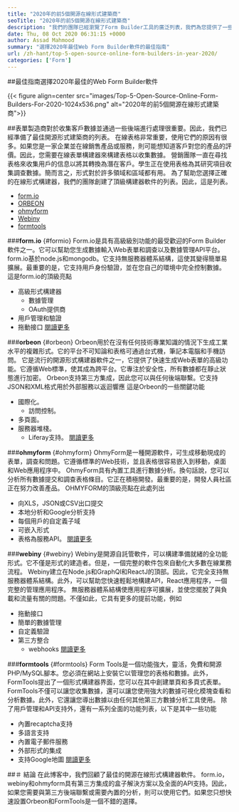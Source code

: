 ```yaml
---
title: "2020年的前5個開源在線形式建築商" 
seoTitle: "2020年的前5個開源在線形式建築商" 
description: "我們的團隊已經瀏覽了Form Builder工具的廣泛列表，我們為您提供了一些簡短的在線形式構建器軟件。" 
date: Thu, 08 Oct 2020 06:31:15 +0000
author: Assad Mahmood
summary: "選擇2020年最佳Web Form Builder軟件的最佳指南" 
url: /zh-hant/top-5-open-source-online-form-builders-in-year-2020/
categories: ['Form']
---
```


##最佳指南選擇2020年最佳的Web Form Builder軟件

{{< figure align=center src="images/Top-5-Open-Source-Online-Form-Builders-For-2020-1024x536.png" alt="2020年的前5個開源在線形式建築商">}}


##表單製造商對於收集客戶數據並通過一些後端進行處理很重要。因此，我們已經準備了最佳開源形式建築商的列表。
在線表格非常重要，使用它們的原因有很多。如果您是一家企業並在線銷售產品或服務，則可能想知道客戶對您的產品的評價。因此，您需要在線表單構建器來構建表格以收集數據。
營銷團隊一直在尋找表格來收集用戶的信息以將其轉換為潛在客戶。學生正在使用表格為其研究項目收集調查數據。簡而言之，形式對於許多領域和區域都有用。
為了幫助您選擇正確的在線形式構建器，我們的團隊創建了頂級構建器軟件的列表。因此，這是列表。
  * [form.io][1]
  * [ORBEON][2]
  * [ohmyform][3]
  * [Webiny][4]
  * [formtools][5]

###**form.io** {#formio}
Form.io是具有高級級別功能的最受歡迎的Form Builder軟件之一。它可以幫助您生成數據輸入Web表單和調查以及數據管理API平台。
form.io基於node.js和mongodb。它支持無服務器體系結構，這使其變得簡單易擴展。最重要的是，它支持用戶身份驗證，並在您自己的環境中完全控制數據。
這是form.io的頂級亮點
* 高級形式構建器
  * 數據管理
  * OAuth提供商
* 用戶管理和驗證
* 拖動接口
    [閱讀更多][6]

###**orbeon** {#orbeon}
Orbeon用於在沒有任何技術專業知識的情況下生成工業水平的複雜形式。它的平台不可知論和表格可通過台式機，筆記本電腦和手機訪問。
它是流行的開源形式構建器軟件之一，它提供了快速生成Web表單的高級功能。它遵循Web標準，使其成為跨平台。它專注於安全性，所有數據都在靜止狀態進行加密。
Orbeon支持第三方集成，因此您可以與任何後端聯繫。它支持JSON和XML格式用於外部服務以返迴響應
這是Orbeon的一些關鍵功能
* 國際化。
  * 訪問控制。
* 多頁面。
* 服務器堆棧。
  * Liferay支持。
    [閱讀更多][7]

###**ohmyform** {#ohmyform}
OhmyForm是一種開源軟件，可生成移動現成的表單，調查和問題。它遵循標準的Web技術，並且表格很容易嵌入到移動，桌面和Web應用程序中。
OhmyForm具有內置工具進行數據分析。換句話說，您可以分析所有數據提交和調查表格條目。它正在積極開發。最重要的是，開發人員社區正在努力改善產品。
OHMYFORM的頂級亮點在此處列出
* 向XLS，JSON或CSV出口提交
* 本地分析和Google分析支持
* 每個用戶的自定義子域
* 可嵌入形式
* 表格為服務API。
    [閱讀更多][8]

###**webiny** {#webiny}
Webiny是開源自託管軟件，可以構建準備就緒的全功能形式。它不僅是形式的建造者。但是，一個完整的軟件包來自動化大多數在線業務流程。
Webiny建立在Node.js和GraphQl和ReactJ的頂部。因此，它完全支持無服務器體系結構。此外，可以幫助您快速輕鬆地構建API，React應用程序，一個完整的管理應用程序。
無服務器體系結構使應用程序可擴展，並使您擺脫了與負載和流量有關的問題。不僅如此，它具有更多的提前功能，例如
* 拖動接口
* 簡單的數據管理
* 自定義驗證
* 第三方整合
  * webhooks
    [閱讀更多][9]

###**formtools** {#formtools}
Form Tools是一個功能強大，靈活，免費和開源PHP/MySQL腳本。您必須在網站上安裝它以管理您的表格和數據。此外，FormTools提出了一個形式構建器界面，您可以在其中創建單頁和多頁式表單。
FormTools不僅可以讓您收集數據，還可以讓您使用強大的數據可視化模塊查看和分析數據。此外，它還讓您導出數據以由任何其他第三方數據分析工具使用。
除了用戶管理和API支持外，還有一系列全面的功能列表，以下是其中一些功能
* 內置recaptcha支持
* 多語言支持
* 內置電子郵件服務
* 外部形式的集成
* 支持Google地圖
    [閱讀更多][10]

##＃ 結論
在此博客中，我們回顧了最佳的開源在線形式構建器軟件。 form.io，webiny和ohmyform具有第三方集成的盒子解決方案以及全面的API支持。因此，如果您需要與第三方後端聯繫或需要內置的分析，則可以使用它們。如果您只想快速設置Orbeon和FormTools是一個不錯的選擇。

  
[1]: #formio
[2]: #orbeon
[3]: #ohmyform
[4]: #webiny
[5]: #formtools
[6]: https://products.containerize.com/form/formio
[7]: https://products.containerize.com/form/orbeon
[8]: https://products.containerize.com/form/ohmyform
[9]: https://products.containerize.com/form/webiny
[10]: https://products.containerize.com/form/formtools
